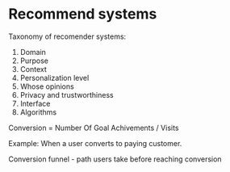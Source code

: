 Recommend systems
================

Taxonomy of recomender systems:
1. Domain
2. Purpose
3. Context
4. Personalization level
5. Whose opinions
6. Privacy and trustworthiness
7. Interface
8. Algorithms

Conversion =  Number Of Goal Achivements / Visits 

Example: When a user converts to paying customer.

Conversion funnel - path users take before reaching conversion



